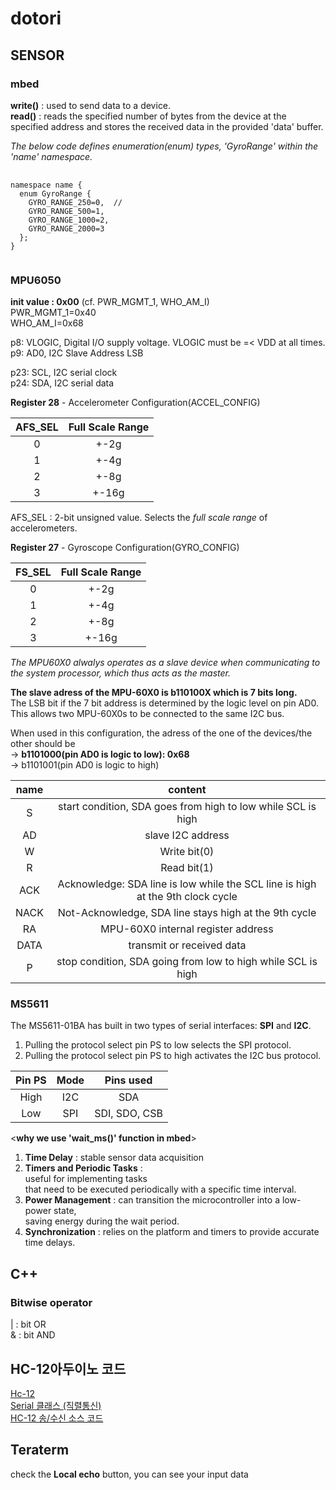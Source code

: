 # dotori
## SENSOR
### mbed

**write()** : used to send data to a device.  
**read()** : reads the specified number of bytes from the device at the specified address and stores the received data in the provided 'data' buffer.

*The below code defines enumeration(enum) types, 'GyroRange' within the 'name' namespace.*
<pre>
    <code>
namespace name {  
  enum GyroRange {  
    GYRO_RANGE_250=0,  //
    GYRO_RANGE_500=1,  
    GYRO_RANGE_1000=2,  
    GYRO_RANGE_2000=3  
  };  
}  
    </code>
</pre>
        
### MPU6050

**init value : 0x00** (cf. PWR_MGMT_1, WHO_AM_I)  
PWR_MGMT_1=0x40  
WHO_AM_I=0x68

p8: VLOGIC, Digital I/O supply voltage. VLOGIC must be =< VDD at all times.  
p9: AD0, I2C Slave Address LSB

p23: SCL, I2C serial clock  
p24: SDA, I2C serial data

**Register 28** - Accelerometer Configuration(ACCEL_CONFIG)  

 |AFS_SEL|Full Scale Range|     
 |:---:|:---:|
 |0|+-2g|
 |1|+-4g|
 |2|+-8g|
 |3|+-16g|
 
 AFS_SEL : 2-bit unsigned value. Selects the *full scale range* of accelerometers. 
 
**Register 27** - Gyroscope Configuration(GYRO_CONFIG) 

 |FS_SEL|Full Scale Range|     
 |:---:|:---:|
 |0|+-2g|
 |1|+-4g|
 |2|+-8g|
 |3|+-16g|

*The MPU60X0 alwalys operates as a slave device when communicating to the system processor, which thus acts as the master.*

**The slave adress of the MPU-60X0 is b110100X which is 7 bits long.**  
The LSB bit if the 7 bit address is determined by the logic level on pin AD0.  
This allows two MPU-60X0s to be connected to the same I2C bus.  

When used in this configuration, the adress of the one of the devices/the other should be  
 -> **b1101000(pin AD0 is logic to low): 0x68**  
 -> b1101001(pin AD0 is logic to high)  

|name|content|
|:---:|:---:|
|S|start condition, SDA goes from high to low while SCL is high|
|AD|slave I2C address|
|W|Write bit(0)|
|R|Read bit(1)|
|ACK|Acknowledge: SDA line is low while the SCL line is high at the 9th clock cycle|
|NACK|Not-Acknowledge, SDA line stays high at the 9th cycle|
|RA| MPU-60X0 internal register address|
|DATA|transmit or received data|
|P|stop condition, SDA going from low to high while SCL is high|

### MS5611
The MS5611-01BA has built in two types of serial interfaces: **SPI** and **I2C**.  
1. Pulling the protocol select pin PS to low selects the SPI protocol.
2. Pulling the protocol select pin PS to high activates the I2C bus protocol.

|Pin PS|Mode|Pins used|
|:---:|:---:|:---:|
|High|I2C|SDA|
|Low|SPI|SDI, SDO, CSB|  

<**why we use 'wait_ms()' function in mbed**>
1. **Time Delay** : stable sensor data acquisition
2. **Timers and Periodic Tasks** :  
   useful for implementing tasks  
   that need to be executed periodically with a specific time interval.  
3. **Power Management** :
   can transition the microcontroller into a low-power state,  
   saving energy during the wait period.
4. **Synchronization** :
    relies on the platform and timers to provide accurate time delays.

## C++
### Bitwise operator
| : bit OR  
& : bit AND

## HC-12아두이노 코드
[Hc-12](https://rasino.tistory.com/326)  
[Serial 클래스 (직렬통신)](https://blog.naver.com/alexpark0922/221619762692)  
[HC-12 송/수신 소스 코드](https://bbangpan.tistory.com/108)

## Teraterm
check the **Local echo** button, you can see your input data  


